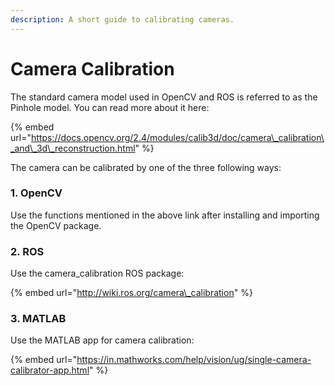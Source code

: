 ```yaml
---
description: A short guide to calibrating cameras.
---
```


# Camera Calibration

The standard camera model used in OpenCV and ROS is referred to as the Pinhole model. You can read more about it here:

{% embed url="https://docs.opencv.org/2.4/modules/calib3d/doc/camera\_calibration\_and\_3d\_reconstruction.html" %}

[ ](https://gajena.gitbook.io/aerial-robotics/camera_calibration)The camera can be calibrated by one of the three following ways:

### 1. OpenCV

Use the functions mentioned in the above link after installing and importing the OpenCV package.

### 2. ROS

Use the camera\_calibration ROS package:

{% embed url="http://wiki.ros.org/camera\_calibration​" %}

### 3. MATLAB

Use the MATLAB app for camera calibration:

{% embed url="https://in.mathworks.com/help/vision/ug/single-camera-calibrator-app.html" %}

